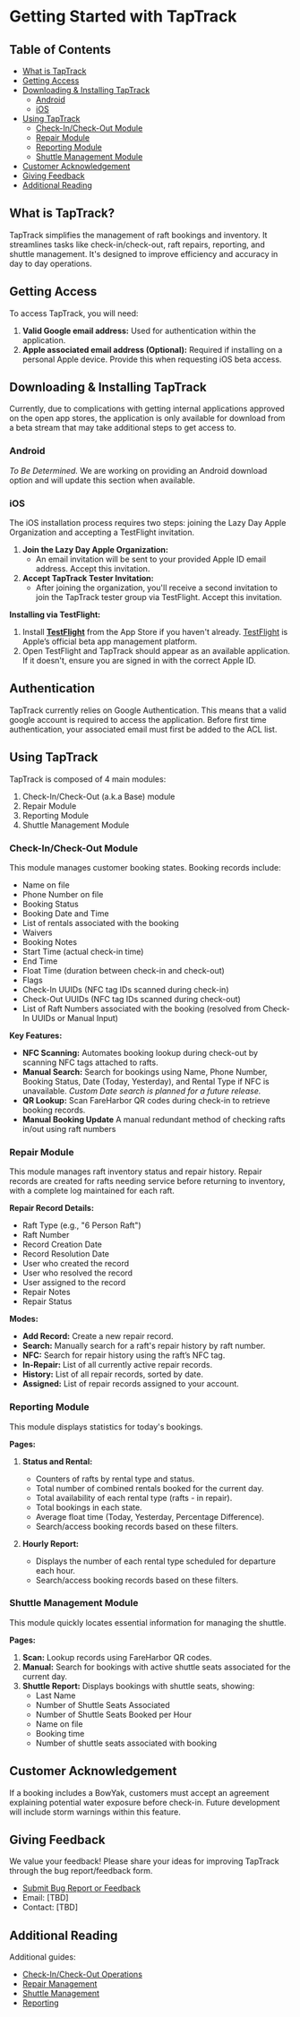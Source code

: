 # Getting Started with TapTrack

## Table of Contents
- [What is TapTrack](#what-is-taptrack)
- [Getting Access](#getting-access)
- [Downloading & Installing TapTrack](#downloading--installing-taptrack)
    - [Android](#android)
    - [iOS](#ios)
- [Using TapTrack](#using-taptrack)
    - [Check-In/Check-Out Module](#check-incheckout-module)
    - [Repair Module](#repair-module)
    - [Reporting Module](#reporting-module)
    - [Shuttle Management Module](#shuttle-management-module)
- [Customer Acknowledgement](#customer-acknowledgement)
- [Giving Feedback](#giving-feedback)
- [Additional Reading](#additional-reading)

## What is TapTrack?

TapTrack simplifies the management of raft bookings and inventory. It streamlines tasks like check-in/check-out, raft repairs, reporting, and shuttle management.  It's designed to improve efficiency and accuracy in day to day operations.

## Getting Access

To access TapTrack, you will need:

1. **Valid Google email address:** Used for authentication within the application.
2. **Apple associated email address (Optional):** Required if installing on a personal Apple device.  Provide this when requesting iOS beta access.

## Downloading & Installing TapTrack

Currently, due to complications with getting internal applications approved on the open app stores, the application is only available for download from a beta stream that may take additional steps to get access to.

### Android

*To Be Determined.* We are working on providing an Android download option and will update this section when available.

### iOS

The iOS installation process requires two steps: joining the Lazy Day Apple Organization and accepting a TestFlight invitation.

1. **Join the Lazy Day Apple Organization:**
    - An email invitation will be sent to your provided Apple ID email address.  Accept this invitation.
2. **Accept TapTrack Tester Invitation:**
    - After joining the organization, you'll receive a second invitation to join the TapTrack tester group via TestFlight. Accept this invitation.

**Installing via TestFlight:**

1. Install **[TestFlight](https://apps.apple.com/ca/app/testflight/id899247664)** from the App Store if you haven't already.  [TestFlight](https://testflight.apple.com/) is Apple’s official beta app management platform.
2. Open TestFlight and TapTrack should appear as an available application. If it doesn't, ensure you are signed in with the correct Apple ID.

## Authentication 
TapTrack currently relies on Google Authentication. This means that a valid google account is required to access the application. Before first time authentication, your associated email must first be added to the ACL list.  

## Using TapTrack 
TapTrack is composed of 4 main modules:
1. Check-In/Check-Out (a.k.a Base) module
2. Repair Module
3. Reporting Module
4. Shuttle Management Module

### Check-In/Check-Out Module

This module manages customer booking states.  Booking records include:

*   Name on file
*   Phone Number on file
*   Booking Status
*   Booking Date and Time
*   List of rentals associated with the booking
*   Waivers
*   Booking Notes
*   Start Time (actual check-in time)
*   End Time
*   Float Time (duration between check-in and check-out)
*   Flags
*   Check-In UUIDs (NFC tag IDs scanned during check-in)
*   Check-Out UUIDs (NFC tag IDs scanned during check-out)
*   List of Raft Numbers associated with the booking (resolved from Check-In UUIDs or Manual Input)

**Key Features:**

*   **NFC Scanning:** Automates booking lookup during check-out by scanning NFC tags attached to rafts.
*   **Manual Search:**  Search for bookings using Name, Phone Number, Booking Status, Date (Today, Yesterday), and Rental Type if NFC is unavailable. *Custom Date search is planned for a future release.*
*   **QR Lookup:** Scan FareHarbor QR codes during check-in to retrieve booking records.
*   **Manual Booking Update** A manual redundant method of checking rafts in/out using raft numbers

### Repair Module

This module manages raft inventory status and repair history.  Repair records are created for rafts needing service before returning to inventory, with a complete log maintained for each raft.

**Repair Record Details:**

*   Raft Type (e.g., "6 Person Raft")
*   Raft Number
*   Record Creation Date
*   Record Resolution Date
*   User who created the record
*   User who resolved the record
*   User assigned to the record
*   Repair Notes
*   Repair Status

**Modes:**

*   **Add Record:** Create a new repair record.
*   **Search:** Manually search for a raft's repair history by raft number.
*   **NFC:** Search for repair history using the raft’s NFC tag.
*   **In-Repair:** List of all currently active repair records.
*   **History:**  List of all repair records, sorted by date.
*   **Assigned:** List of repair records assigned to your account.

### Reporting Module

This module displays statistics for today's bookings.

**Pages:**

1.  **Status and Rental:**
    *   Counters of rafts by rental type and status.
    *   Total number of combined rentals booked for the current day.
    *   Total availability of each rental type (rafts - in repair).
    *   Total bookings in each state.
    *   Average float time (Today, Yesterday, Percentage Difference).
    *   Search/access booking records based on these filters.

2.  **Hourly Report:**
    *   Displays the number of each rental type scheduled for departure each hour.
    *   Search/access booking records based on these filters.

### Shuttle Management Module

This module quickly locates essential information for managing the shuttle.

**Pages:**

1.  **Scan:** Lookup records using FareHarbor QR codes.
2.  **Manual:** Search for bookings with active shuttle seats associated for the current day.
3.  **Shuttle Report:** Displays bookings with shuttle seats, showing:
    *   Last Name
    *   Number of Shuttle Seats Associated
    *   Number of Shuttle Seats Booked per Hour
    *   Name on file
    *   Booking time
    *   Number of shuttle seats associated with booking

## Customer Acknowledgement

If a booking includes a BowYak, customers must accept an agreement explaining potential water exposure before check-in.  Future development will include storm warnings within this feature.

## Giving Feedback

We value your feedback! Please share your ideas for improving TapTrack through the bug report/feedback form.

*   [Submit Bug Report or Feedback](https://forms.gle/1c7rD3p2KsoXTtsU7)
*   Email: [TBD]
*   Contact: [TBD]

## Additional Reading
Additional guides:
  - [Check-In/Check-Out Operations](https://lazy-day-tech.github.io/TapTrack-User-Reference/Guides/CheckInCheckOut)
  - [Repair Management](https://lazy-day-tech.github.io/TapTrack-User-Reference/Guides/RepairManagement)
  - [Shuttle Management](https://lazy-day-tech.github.io/TapTrack-User-Reference/Guides/ShuttleManagement)
  - [Reporting](https://lazy-day-tech.github.io/TapTrack-User-Reference/Guides/Reporting)